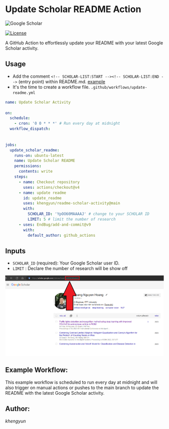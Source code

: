 # Update Scholar README Action

![Google Scholar](https://img.shields.io/badge/Google%20Scholar-khengyun-success?style=flat-square)

[![License](https://img.shields.io/github/license/khengyun/readme-scholar-activity?style=flat-square)](LICENSE)

A GitHub Action to effortlessly update your README with your latest Google Scholar activity.

## Usage
- Add the comment `<!-- SCHOLAR-LIST:START --><!-- SCHOLAR-LIST:END -->` (entry point) within README.md. [example](https://github.com/khengyun/khengyun#-top-5-publications)
- It's the time to create a workflow file.
`.github/workflows/update-readme.yml`

```yaml
name: Update Scholar Activity

on:
  schedule:
    - cron: '0 0 * * *' # Run every day at midnight
  workflow_dispatch:


jobs:
  update_scholar_readme:
    runs-on: ubuntu-latest
    name: Update Scholar README
    permissions: 
      contents: write
    steps:
      - name: Checkout repository
        uses: actions/checkout@v4
      - name: update readme
        id: update_readme
        uses: khengyun/readme-scholar-activity@main
        with:
          SCHOLAR_ID: 'YpOO60MAAAAJ' # change to your SCHOLAR ID 
          LIMIT: 5 # limit the number of research 
      - uses: EndBug/add-and-commit@v9
        with:
          default_author: github_actions
```
## Inputs


- `SCHOLAR_ID` (required): Your Google Scholar user ID.
- `LIMIT` : Declare the number of research will be show off

![](./img/guess.png)

## Example Workflow:

This example workflow is scheduled to run every day at midnight and will also trigger on manual actions or pushes to the main branch to update the README with the latest Google Scholar activity.
## Author:

*khengyun*

